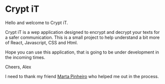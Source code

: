 # Crypt iT

Hello and welcome to Crypt iT.

Crypt iT is a wep application designed to encrypt and decrypt your texts for a safer communication. 
This is a small project to help understand a bit more of React, Javascript, CSS and Html.

Hope you can use this application, that is going to be under development in the incoming times.

Cheers, Alex

I need to thank my friend [Marta Pinheiro](https://github.com/smartiepinheiro) who helped me out in the process.
